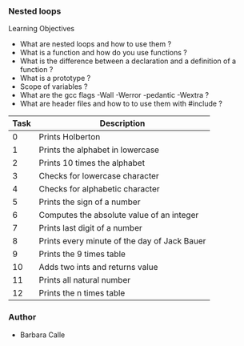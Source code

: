 ### Nested loops

Learning Objectives

 - What are nested loops and how to use them ?
 - What is a function and how do you use functions ?
 - What is the difference between a declaration and a definition of a function ?
 - What is a prototype ?
 - Scope of variables ?
 - What are the gcc flags -Wall -Werror -pedantic -Wextra ?
 - What are header files and how to to use them with #include ?

Task | Description 
------------ | -------------
0 | Prints Holberton
1 | Prints the alphabet in lowercase
2 | Prints 10 times the alphabet
3 | Checks for lowercase character
4 | Checks for alphabetic character
5 | Prints the sign of a number
6 | Computes the absolute value of an integer
7 |Prints last digit of a number
8 |Prints every minute of the day of Jack Bauer
9 | Prints the 9 times table
10 | Adds two ints and returns value
11 | Prints all natural number 
12 | Prints the n times table

### Author 
 - Barbara Calle
